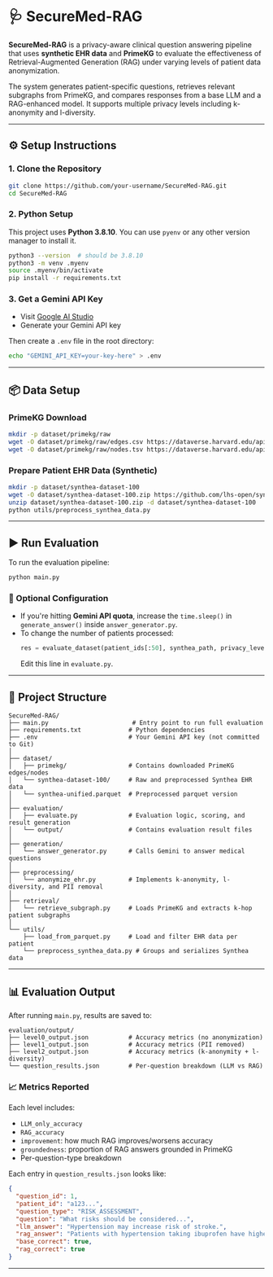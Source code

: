 # 🩺 SecureMed-RAG

**SecureMed-RAG** is a privacy-aware clinical question answering pipeline that uses **synthetic EHR data** and **PrimeKG** to evaluate the effectiveness of Retrieval-Augmented Generation (RAG) under varying levels of patient data anonymization.

The system generates patient-specific questions, retrieves relevant subgraphs from PrimeKG, and compares responses from a base LLM and a RAG-enhanced model. It supports multiple privacy levels including k-anonymity and l-diversity.

---

## ⚙️ Setup Instructions

### 1. Clone the Repository

```bash
git clone https://github.com/your-username/SecureMed-RAG.git
cd SecureMed-RAG
```

### 2. Python Setup

This project uses **Python 3.8.10**. You can use `pyenv` or any other version manager to install it.

```bash
python3 --version  # should be 3.8.10
python3 -m venv .myenv
source .myenv/bin/activate
pip install -r requirements.txt
```

### 3. Get a Gemini API Key

- Visit [Google AI Studio](https://makersuite.google.com/app/apikey)
- Generate your Gemini API key

Then create a `.env` file in the root directory:

```bash
echo "GEMINI_API_KEY=your-key-here" > .env
```

---

## 📦 Data Setup

### PrimeKG Download

```bash
mkdir -p dataset/primekg/raw
wget -O dataset/primekg/raw/edges.csv https://dataverse.harvard.edu/api/access/datafile/6180616
wget -O dataset/primekg/raw/nodes.tsv https://dataverse.harvard.edu/api/access/datafile/6180617
```

### Prepare Patient EHR Data (Synthetic)

```bash
mkdir -p dataset/synthea-dataset-100
wget -O dataset/synthea-dataset-100.zip https://github.com/lhs-open/synthetic-data/raw/main/record/synthea-dataset-100.zip
unzip dataset/synthea-dataset-100.zip -d dataset/synthea-dataset-100
python utils/preprocess_synthea_data.py
```

---

## ▶️ Run Evaluation

To run the evaluation pipeline:

```bash
python main.py
```

### 🔧 Optional Configuration

- If you're hitting **Gemini API quota**, increase the `time.sleep()` in `generate_answer()` inside `answer_generator.py`.
- To change the number of patients processed:
  ```python
  res = evaluate_dataset(patient_ids[:50], synthea_path, privacy_level=level, G=G)
  ```
  Edit this line in `evaluate.py`.

---

## 📁 Project Structure

```
SecureMed-RAG/
├── main.py                       # Entry point to run full evaluation
├── requirements.txt             # Python dependencies
├── .env                         # Your Gemini API key (not committed to Git)
│
├── dataset/
│   ├── primekg/                 # Contains downloaded PrimeKG edges/nodes
│   └── synthea-dataset-100/     # Raw and preprocessed Synthea EHR data
│   └── synthea-unified.parquet  # Preprocessed parquet version
│
├── evaluation/
│   ├── evaluate.py              # Evaluation logic, scoring, and result generation
│   └── output/                  # Contains evaluation result files
│
├── generation/
│   └── answer_generator.py      # Calls Gemini to answer medical questions
│
├── preprocessing/
│   └── anonymize_ehr.py         # Implements k-anonymity, l-diversity, and PII removal
│
├── retrieval/
│   └── retrieve_subgraph.py     # Loads PrimeKG and extracts k-hop patient subgraphs
│
└── utils/
    ├── load_from_parquet.py     # Load and filter EHR data per patient
    └── preprocess_synthea_data.py # Groups and serializes Synthea data
```

---

## 📊 Evaluation Output

After running `main.py`, results are saved to:

```
evaluation/output/
├── level0_output.json           # Accuracy metrics (no anonymization)
├── level1_output.json           # Accuracy metrics (PII removed)
├── level2_output.json           # Accuracy metrics (k-anonymity + l-diversity)
└── question_results.json        # Per-question breakdown (LLM vs RAG)
```

### 📈 Metrics Reported

Each level includes:
- `LLM_only_accuracy`
- `RAG_accuracy`
- `improvement`: how much RAG improves/worsens accuracy
- `groundedness`: proportion of RAG answers grounded in PrimeKG
- Per-question-type breakdown

Each entry in `question_results.json` looks like:

```json
{
  "question_id": 1,
  "patient_id": "a123...",
  "question_type": "RISK_ASSESSMENT",
  "question": "What risks should be considered...",
  "llm_answer": "Hypertension may increase risk of stroke.",
  "rag_answer": "Patients with hypertension taking ibuprofen have higher risk of stroke.",
  "base_correct": true,
  "rag_correct": true
}
```

---
